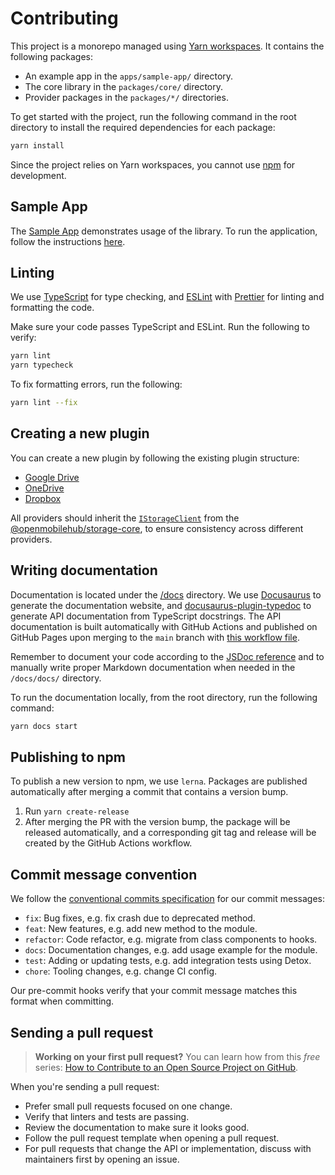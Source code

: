# Contributing

This project is a monorepo managed using [Yarn workspaces](https://yarnpkg.com/features/workspaces). It contains the following packages:

- An example app in the `apps/sample-app/` directory.
- The core library in the `packages/core/` directory.
- Provider packages in the `packages/*/` directories.

To get started with the project, run the following command in the root directory to install the required dependencies for each package:

```bash
yarn install
```

Since the project relies on Yarn workspaces, you cannot use [npm](https://github.com/npm/cli) for development.

## Sample App

The [Sample App](https://github.com/openmobilehub/react-native-omh-storage/tree/main/apps/sample-app) demonstrates usage of the library. To run the application, follow the instructions [here](https://openmobilehub.github.io/react-native-omh-storage/docs/sample-app).

## Linting

We use [TypeScript](https://www.typescriptlang.org) for type checking, and [ESLint](https://eslint.org) with [Prettier](https://prettier.io) for linting and formatting the code.

Make sure your code passes TypeScript and ESLint. Run the following to verify:

```bash
yarn lint
yarn typecheck
```

To fix formatting errors, run the following:

```bash
yarn lint --fix
```

## Creating a new plugin

You can create a new plugin by following the existing plugin structure:

- [Google Drive](https://github.com/openmobilehub/react-native-omh-storage/tree/main/packages/googledrive)
- [OneDrive](https://github.com/openmobilehub/react-native-omh-storage/tree/main/packages/onedrive)
- [Dropbox](https://github.com/openmobilehub/react-native-omh-storage/tree/main/packages/dropbox)

All providers should inherit the [`IStorageClient`](https://openmobilehub.github.io/react-native-omh-storage/docs/api/core/src/interfaces/IStorageClient) from the [@openmobilehub/storage-core](https://github.com/openmobilehub/react-native-omh-storage/tree/main/packages/core), to ensure consistency across different providers.

## Writing documentation

Documentation is located under the [/docs](https://github.com/openmobilehub/react-native-omh-storage/tree/main/docs) directory. We use [Docusaurus](https://docusaurus.io) to generate the documentation website, and [docusaurus-plugin-typedoc](https://www.npmjs.com/package/docusaurus-plugin-typedoc) to generate API documentation from TypeScript docstrings. The API documentation is built automatically with GitHub Actions and published on GitHub Pages upon merging to the `main` branch with [this workflow file](https://github.com/openmobilehub/react-native-omh-storage/tree/main/.github/workflows/deploy-docs.yml).

Remember to document your code according to the [JSDoc reference](https://www.typescriptlang.org/docs/handbook/jsdoc-supported-types.html) and to manually write proper Markdown documentation when needed in the `/docs/docs/` directory.

To run the documentation locally, from the root directory, run the following command:

```bash
yarn docs start
```

## Publishing to npm

To publish a new version to npm, we use `lerna`. Packages are published automatically after merging a commit that contains a version bump.

1. Run `yarn create-release`
2. After merging the PR with the version bump, the package will be released automatically, and a corresponding git tag and release will be created by the GitHub Actions workflow.

## Commit message convention

We follow the [conventional commits specification](https://www.conventionalcommits.org/en) for our commit messages:

- `fix`: Bug fixes, e.g. fix crash due to deprecated method.
- `feat`: New features, e.g. add new method to the module.
- `refactor`: Code refactor, e.g. migrate from class components to hooks.
- `docs`: Documentation changes, e.g. add usage example for the module.
- `test`: Adding or updating tests, e.g. add integration tests using Detox.
- `chore`: Tooling changes, e.g. change CI config.

Our pre-commit hooks verify that your commit message matches this format when committing.

## Sending a pull request

> **Working on your first pull request?** You can learn how from this _free_ series: [How to Contribute to an Open Source Project on GitHub](https://app.egghead.io/playlists/how-to-contribute-to-an-open-source-project-on-github).

When you're sending a pull request:

- Prefer small pull requests focused on one change.
- Verify that linters and tests are passing.
- Review the documentation to make sure it looks good.
- Follow the pull request template when opening a pull request.
- For pull requests that change the API or implementation, discuss with maintainers first by opening an issue.
